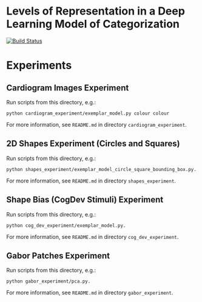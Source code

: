 # Levels of Representation in a Deep Learning Model of Categorization

[![Build Status](https://travis-ci.org/oliviaguest/levels-of-representation-in-a-deep-learning-model-of-categorization.svg?branch=master)](https://travis-ci.org/oliviaguest/levels-of-representation-in-a-deep-learning-model-of-categorization)

# Experiments
## Cardiogram Images Experiment
Run scripts from this directory, e.g.:
```
python cardiogram_experiment/exemplar_model.py colour colour
```
For more information, see ```README.md``` in directory ```cardiogram_experiment```.

## 2D Shapes Experiment (Circles and Squares)
Run scripts from this directory, e.g.:
```
python shapes_experiment/exemplar_model_circle_square_bounding_box.py.
```
For more information, see ```README.md``` in directory ```shapes_experiment```.

## Shape Bias (CogDev Stimuli) Experiment
Run scripts from this directory, e.g.:
```
python cog_dev_experiment/exemplar_model.py.
```
For more information, see ```README.md``` in directory ```cog_dev_experiment```.

## Gabor Patches Experiment
Run scripts from this directory, e.g.:
```
python gabor_experiment/pca.py.
```
For more information, see ```README.md``` in directory ```gabor_experiment```.
